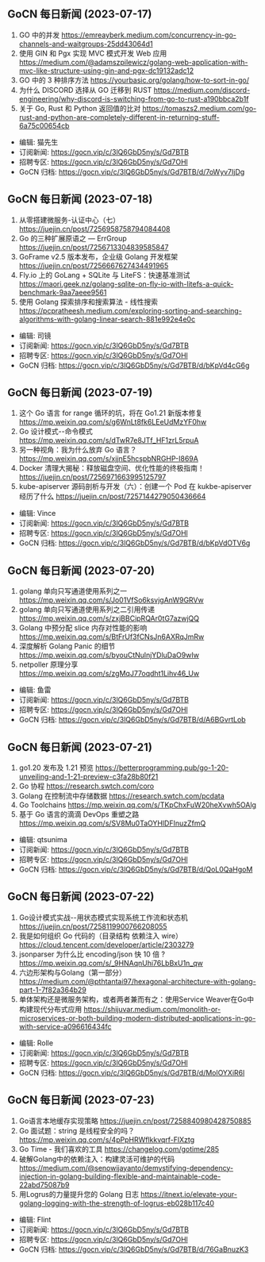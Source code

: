 ## GoCN 每日新闻 (2023-07-17)

1. GO 中的并发 https://emreayberk.medium.com/concurrency-in-go-channels-and-waitgroups-25dd43064d1
2. 使用 GIN 和 Pgx 实现 MVC 模式开发 Web 应用 https://medium.com/@adamszpilewicz/golang-web-application-with-mvc-like-structure-using-gin-and-pgx-dc19132adc12
3. GO 中的 3 种排序方法 https://yourbasic.org/golang/how-to-sort-in-go/
4. 为什么 DISCORD 选择从 GO 迁移到 RUST https://medium.com/discord-engineering/why-discord-is-switching-from-go-to-rust-a190bbca2b1f
5. 关于 Go, Rust 和 Python 返回值的比对 https://tomaszs2.medium.com/go-rust-and-python-are-completely-different-in-returning-stuff-6a75c00654cb

- 编辑: 猫先生
- 订阅新闻: https://gocn.vip/c/3lQ6GbD5ny/s/Gd7BTB
- 招聘专区: https://gocn.vip/c/3lQ6GbD5ny/s/Gd7OHl
- GoCN 归档: https://gocn.vip/c/3lQ6GbD5ny/s/Gd7BTB/d/7oWyv7IjDg

## GoCN 每日新闻 (2023-07-18)

1. 从零搭建微服务-认证中心（七） https://juejin.cn/post/7256958758794084408
2. Go 的三种扩展原语之 — ErrGroup https://juejin.cn/post/7256713304839585847
3. GoFrame v2.5 版本发布，企业级 Golang 开发框架 https://juejin.cn/post/7256667627434491965
4. Fly.io 上的 GoLang + SQLite 与 LiteFS：快速基准测试 https://maori.geek.nz/golang-sqlite-on-fly-io-with-litefs-a-quick-benchmark-9aa7aeee9561
5. 使用 Golang 探索排序和搜索算法 - 线性搜索 https://pcpratheesh.medium.com/exploring-sorting-and-searching-algorithms-with-golang-linear-search-881e992e4e0c

- 编辑: 司镜
- 订阅新闻: https://gocn.vip/c/3lQ6GbD5ny/s/Gd7BTB
- 招聘专区: https://gocn.vip/c/3lQ6GbD5ny/s/Gd7OHl
- GoCN 归档: https://gocn.vip/c/3lQ6GbD5ny/s/Gd7BTB/d/bKpVd4cG6g

## GoCN 每日新闻 (2023-07-19)

1. 这个 Go 语言 for range 循环的坑，将在 Go1.21 新版本修复 https://mp.weixin.qq.com/s/g6WnLt8fk6LEeUdMzYF0hw
2. Go 设计模式--命令模式 https://mp.weixin.qq.com/s/dTwR7e8JTf_HF1zrL5rpuA
3. 另一种视角：我为什么放弃 Go 语言？ https://mp.weixin.qq.com/s/xjjnE5hcspbNRGHP-I869A
4. Docker 清理大揭秘：释放磁盘空间、优化性能的终极指南！ https://juejin.cn/post/7256971663995125797
5. kube-apiserver 源码剖析与开发（六）：创建一个 Pod 在 kukbe-apiserver 经历了什么 https://juejin.cn/post/7257144279050436664

- 编辑: Vince
- 订阅新闻: https://gocn.vip/c/3lQ6GbD5ny/s/Gd7BTB
- 招聘专区: https://gocn.vip/c/3lQ6GbD5ny/s/Gd7OHl
- GoCN 归档: https://gocn.vip/c/3lQ6GbD5ny/s/Gd7BTB/d/bKpVdOTV6g

## GoCN 每日新闻 (2023-07-20)

1. golang 单向只写通道使用系列之一 https://mp.weixin.qq.com/s/Jo01VfSo6ksvjgAnW9GRVw
2. golang 单向只写通道使用系列之二引用传递 https://mp.weixin.qq.com/s/zxjBBCipRQAr0tG7azwjQQ
3. Golang 中预分配 slice 内存对性能的影响 https://mp.weixin.qq.com/s/BtFrUf3fCNsJn6AXRqJmRw
4. 深度解析 Golang Panic 的细节 https://mp.weixin.qq.com/s/byouCtNulnjYDluDaO9wIw
5. netpoller 原理分享 https://mp.weixin.qq.com/s/zgMqJ77oqdht1Lihv46_Uw

- 编辑: 鱼雷
- 订阅新闻: https://gocn.vip/c/3lQ6GbD5ny/s/Gd7BTB
- 招聘专区: https://gocn.vip/c/3lQ6GbD5ny/s/Gd7OHl
- GoCN 归档: https://gocn.vip/c/3lQ6GbD5ny/s/Gd7BTB/d/A6BGvrtLob

## GoCN 每日新闻 (2023-07-21)

1. go1.20 发布及 1.21 预览 https://betterprogramming.pub/go-1-20-unveiling-and-1-21-preview-c3fa28b80f21
2. Go 协程 https://research.swtch.com/coro
3. Golang 在控制流中存储数据 https://research.swtch.com/pcdata
4. Go Toolchains https://mp.weixin.qq.com/s/TKpChxFuW20heXvwh5OAlg
5. 基于 Go 语言的滴滴 DevOps 重塑之路 https://mp.weixin.qq.com/s/SV8Mu0TaOYHlDFInuzZfmQ

- 编辑: qtsunima
- 订阅新闻: https://gocn.vip/c/3lQ6GbD5ny/s/Gd7BTB
- 招聘专区: https://gocn.vip/c/3lQ6GbD5ny/s/Gd7OHl
- GoCN 归档: https://gocn.vip/c/3lQ6GbD5ny/s/Gd7BTB/d/QoL0QaHgoM


## GoCN 每日新闻 (2023-07-22)

1. Go设计模式实战--用状态模式实现系统工作流和状态机 https://juejin.cn/post/7258119900766208055
2. 我是如何组织 Go 代码的（目录结构 依赖注入 wire） https://cloud.tencent.com/developer/article/2303279
3. jsonparser 为什么比 encoding/json 快 10 倍 ? https://mp.weixin.qq.com/s/_9HNAqnUhi76LbBxU1n_qw
4. 六边形架构与Golang（第一部分） https://medium.com/@pthtantai97/hexagonal-architecture-with-golang-part-1-7f82a364b29
5. 单体架构还是微服务架构，或者两者兼而有之：使用Service Weaver在Go中构建现代分布式应用 https://shijuvar.medium.com/monolith-or-microservices-or-both-building-modern-distributed-applications-in-go-with-service-a096616434fc

- 编辑: Rolle
- 订阅新闻: https://gocn.vip/c/3lQ6GbD5ny/s/Gd7BTB
- 招聘专区: https://gocn.vip/c/3lQ6GbD5ny/s/Gd7OHl
- GoCN 归档: https://gocn.vip/c/3lQ6GbD5ny/s/Gd7BTB/d/MolOYXiR6l


## GoCN 每日新闻 (2023-07-23)

1. Go语言本地缓存实现策略 https://juejin.cn/post/7258840980428750885
2. Go 面试题：string 是线程安全的吗？ https://mp.weixin.qq.com/s/4pPpHRWflkkvqrf-FlXztg
3. Go Time - 我们喜欢的工具 https://changelog.com/gotime/285
4. 破解Golang中的依赖注入：构建灵活可维护的代码 https://medium.com/@senowijayanto/demystifying-dependency-injection-in-golang-building-flexible-and-maintainable-code-22abd75087b9
5. 用Logrus的力量提升您的 Golang 日志 https://itnext.io/elevate-your-golang-logging-with-the-strength-of-logrus-eb028b117c40

- 编辑: Flint
- 订阅新闻: https://gocn.vip/c/3lQ6GbD5ny/s/Gd7BTB
- 招聘专区: https://gocn.vip/c/3lQ6GbD5ny/s/Gd7OHl
- GoCN 归档: https://gocn.vip/c/3lQ6GbD5ny/s/Gd7BTB/d/76GaBnuzK3

